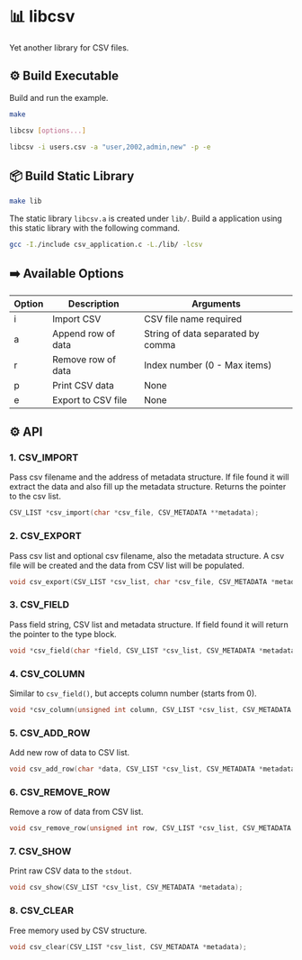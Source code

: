 # 📊 libcsv

Yet another library for CSV files.

## ⚙️ Build Executable

Build and run the example.

```sh
make
```

```sh
libcsv [options...]
```

```sh
libcsv -i users.csv -a "user,2002,admin,new" -p -e
```

## 📦️ Build Static Library

```sh
make lib
```

The static library `libcsv.a` is created under `lib/`. Build a application
using this static library with the following command.

```sh
gcc -I./include csv_application.c -L./lib/ -lcsv
```

## ➡️ Available Options

| Option | Description        | Arguments                         |
| ------ | ------------------ | --------------------------------- |
| i      | Import CSV         | CSV file name required            |
| a      | Append row of data | String of data separated by comma |
| r      | Remove row of data | Index number (0 - Max items)      |
| p      | Print CSV data     | None                              |
| e      | Export to CSV file | None                              |

## ⚙️ API

### 1. CSV_IMPORT

Pass csv filename and the address of metadata structure. If file found it will
extract the data and also fill up the metadata structure. Returns the pointer
to the csv list.

```c
CSV_LIST *csv_import(char *csv_file, CSV_METADATA **metadata);
```

### 2. CSV_EXPORT

Pass csv list and optional csv filename, also the metadata structure. A csv
file will be created and the data from CSV list will be populated.

```c
void csv_export(CSV_LIST *csv_list, char *csv_file, CSV_METADATA *metadata);
```

### 3. CSV_FIELD

Pass field string, CSV list and metadata structure. If field found it will
return the pointer to the type block.

```c
void *csv_field(char *field, CSV_LIST *csv_list, CSV_METADATA *metadata);
```

### 4. CSV_COLUMN

Similar to `csv_field()`, but accepts column number (starts from 0).

```c
void *csv_column(unsigned int column, CSV_LIST *csv_list, CSV_METADATA *metadata);
```

### 5. CSV_ADD_ROW

Add new row of data to CSV list.

```c
void csv_add_row(char *data, CSV_LIST *csv_list, CSV_METADATA *metadata);
```

### 6. CSV_REMOVE_ROW

Remove a row of data from CSV list.

```c
void csv_remove_row(unsigned int row, CSV_LIST *csv_list, CSV_METADATA *metadata);
```

### 7. CSV_SHOW

Print raw CSV data to the `stdout`.

```c
void csv_show(CSV_LIST *csv_list, CSV_METADATA *metadata);
```

### 8. CSV_CLEAR

Free memory used by CSV structure.

```c
void csv_clear(CSV_LIST *csv_list, CSV_METADATA *metadata);
```
